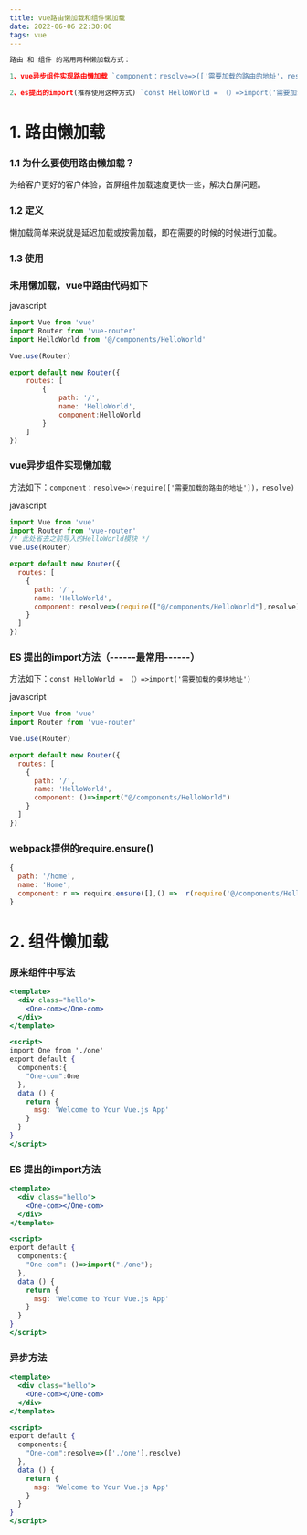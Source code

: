 ```yaml
---
title: vue路由懒加载和组件懒加载
date: 2022-06-06 22:30:00
tags: vue
---
```


```jsx
路由 和 组件 的常用两种懒加载方式：

1、vue异步组件实现路由懒加载 `component：resolve=>(['需要加载的路由的地址'，resolve])`

2、es提出的import(推荐使用这种方式) `const HelloWorld = （）=>import('需要加载的模块地址')`
```

# 1. 路由懒加载

### 1.1 为什么要使用路由懒加载？

为给客户更好的客户体验，首屏组件加载速度更快一些，解决白屏问题。

### 1.2 定义

懒加载简单来说就是延迟加载或按需加载，即在需要的时候的时候进行加载。

### 1.3 使用

### 未用懒加载，vue中路由代码如下

javascript

```jsx
import Vue from 'vue'
import Router from 'vue-router'
import HelloWorld from '@/components/HelloWorld'

Vue.use(Router)

export default new Router({
    routes: [
        {
            path: '/',
            name: 'HelloWorld',
            component:HelloWorld
        }
    ]
})
```

### vue异步组件实现懒加载

方法如下：`component：resolve=>(require(['需要加载的路由的地址'])，resolve)`

javascript

```jsx
import Vue from 'vue'
import Router from 'vue-router'
/* 此处省去之前导入的HelloWorld模块 */
Vue.use(Router)

export default new Router({
  routes: [
    {
      path: '/',
      name: 'HelloWorld',
      component: resolve=>(require(["@/components/HelloWorld"],resolve))
    }
  ]
})
```

### ES 提出的import方法（------最常用------）

方法如下：`const HelloWorld = （）=>import('需要加载的模块地址')` 

javascript

```jsx
import Vue from 'vue'
import Router from 'vue-router'

Vue.use(Router)

export default new Router({
  routes: [
    {
      path: '/',
      name: 'HelloWorld',
      component: ()=>import("@/components/HelloWorld")
    }
  ]
})
```

### webpack提供的require.ensure()

```jsx
{
  path: '/home',
  name: 'Home',
  component: r => require.ensure([],() =>  r(require('@/components/HelloWorld')), 'home')
}
```

# 2. 组件懒加载

### 原来组件中写法

```jsx
<template>
  <div class="hello">
    <One-com></One-com>
  </div>
</template>

<script>
import One from './one'
export default {
  components:{
    "One-com":One
  },
  data () {
    return {
      msg: 'Welcome to Your Vue.js App'
    }
  }
}
</script>
```

### ES 提出的import方法

```jsx
<template>
  <div class="hello">
    <One-com></One-com>
  </div>
</template>

<script>
export default {
  components:{
    "One-com": ()=>import("./one");
  },
  data () {
    return {
      msg: 'Welcome to Your Vue.js App'
    }
  }
}
</script>
```

### 异步方法

```jsx
<template>
  <div class="hello">
    <One-com></One-com>
  </div>
</template>

<script>
export default {
  components:{
    "One-com":resolve=>(['./one'],resolve)
  },
  data () {
    return {
      msg: 'Welcome to Your Vue.js App'
    }
  }
}
</script>
```